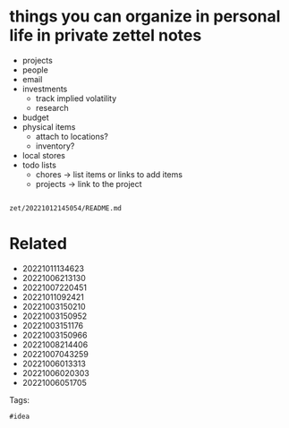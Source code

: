 # things you can organize in personal life in private zettel notes

- projects
- people
- email
- investments
  - track implied volatility
  - research
- budget
- physical items
  - attach to locations?
  - inventory?
- local stores
- todo lists
  - chores -> list items or links to add items
  - projects -> link to the project

```
```

` zet/20221012145054/README.md `

# Related

- 20221011134623
- 20221006213130
- 20221007220451
- 20221011092421
- 20221003150210
- 20221003150952
- 20221003151176
- 20221003150966
- 20221008214406
- 20221007043259
- 20221006013313
- 20221006020303
- 20221006051705

Tags:

    #idea
